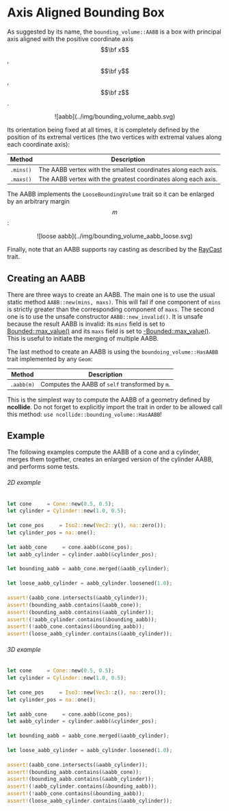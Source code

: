 # Axis Aligned Bounding Box

As suggested by its name, the `bounding_volume::AABB` is a box with principal
axis aligned with the positive coordinate axis $$\bf x$$, $$\bf y$$, $$\bf z$$.

<center>
![aabb](../img/bounding_volume_aabb.svg)
</center>

Its orientation being fixed at all times, it is completely defined by the
position of its extremal vertices (the two vertices with extremal values along
each coordinate axis):

| Method   | Description                                                    |
|--        | --                                                             |
| `.mins()` | The AABB vertex with the smallest coordinates along each axis. |
| `.maxs()` | The AABB vertex with the greatest coordinates along each axis. |


The AABB implements the `LooseBoundingVolume` trait so it can be enlarged by an
arbitrary margin $$m$$:

<center>
![loose aabb](../img/bounding_volume_aabb_loose.svg)
</center>

Finally, note that an AABB supports ray casting as described by the
[RayCast](../ray_casting/README.html) trait.

## Creating an AABB
There are three ways to create an AABB. The main one is to use the usual
static method `AABB::new(mins, maxs)`. This will fail if one component of
`mins` is strictly greater than the corresponding component of `maxs`. The
second one is to use the unsafe constructor `AABB::new_invalid()`. It is unsafe
because the result AABB is invalid: its `mins` field is set to
[Bounded::max_value()](http://doc.rust-lang.org/std/num/trait.Bounded.html) and
its `maxs` field is set to
[-Bounded::max_value()](http://doc.rust-lang.org/std/num/trait.Bounded.html).
This is useful to initiate the merging of multiple AABB.


The last method to create an AABB is using the `boundoing_volume::HasAABB`
trait implemented by any `Geom`:

| Method    | Description                                     |
|--         | --                                              |
| `.aabb(m)` | Computes the AABB of `self` transformed by `m`. |

This is the simplest way to compute the AABB of a geometry defined by
**ncollide**. Do not forget to explicitly import the trait in order to be
allowed call this method: `use ncollide::bounding_volume::HasAABB`!

## Example

The following examples compute the AABB of a cone and a cylinder,
merges them together, creates an enlarged version of the cylinder AABB, and
performs some tests.

###### 2D example <div class="d2" onclick="window.open('../src/aabb2d.rs')"></div>
```rust
let cone     = Cone::new(0.5, 0.5);
let cylinder = Cylinder::new(1.0, 0.5);

let cone_pos     = Iso2::new(Vec2::y(), na::zero());
let cylinder_pos = na::one();

let aabb_cone     = cone.aabb(&cone_pos);
let aabb_cylinder = cylinder.aabb(&cylinder_pos);

let bounding_aabb = aabb_cone.merged(&aabb_cylinder);

let loose_aabb_cylinder = aabb_cylinder.loosened(1.0);

assert!(aabb_cone.intersects(&aabb_cylinder));
assert!(bounding_aabb.contains(&aabb_cone));
assert!(bounding_aabb.contains(&aabb_cylinder));
assert!(!aabb_cylinder.contains(&bounding_aabb));
assert!(!aabb_cone.contains(&bounding_aabb));
assert!(loose_aabb_cylinder.contains(&aabb_cylinder));
```

###### 3D example <div class="d3" onclick="window.open('../src/aabb3d.rs')"></div>
```rust
let cone     = Cone::new(0.5, 0.5);
let cylinder = Cylinder::new(1.0, 0.5);

let cone_pos     = Iso3::new(Vec3::z(), na::zero());
let cylinder_pos = na::one();

let aabb_cone     = cone.aabb(&cone_pos);
let aabb_cylinder = cylinder.aabb(&cylinder_pos);

let bounding_aabb = aabb_cone.merged(&aabb_cylinder);

let loose_aabb_cylinder = aabb_cylinder.loosened(1.0);

assert!(aabb_cone.intersects(&aabb_cylinder));
assert!(bounding_aabb.contains(&aabb_cone));
assert!(bounding_aabb.contains(&aabb_cylinder));
assert!(!aabb_cylinder.contains(&bounding_aabb));
assert!(!aabb_cone.contains(&bounding_aabb));
assert!(loose_aabb_cylinder.contains(&aabb_cylinder));
```
